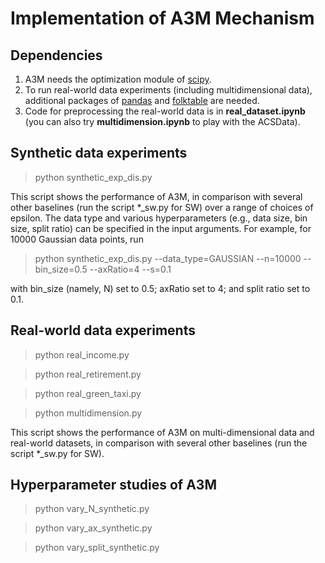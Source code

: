 # Implementation of A3M Mechanism

## Dependencies 
1. A3M needs the optimization module of [scipy](https://docs.scipy.org/doc/scipy/reference/generated/scipy.optimize.linprog.html).
2. To run real-world data experiments (including multidimensional data), additional packages of [pandas](https://pandas.pydata.org/) and [folktable](https://github.com/socialfoundations/folktables) are needed.
3. Code for preprocessing the real-world data is in **real_dataset.ipynb** (you can also try **multidimension.ipynb** to play with the ACSData).

## Synthetic data experiments

> python synthetic_exp_dis.py

This script shows the performance of A3M, in comparison with several other baselines (run the script *_sw.py for SW) over a range of choices of epsilon. The data type and various hyperparameters (e.g., data size, bin size, split ratio) can be specified in the input arguments. For example, for 10000 Gaussian data points, run

> python synthetic_exp_dis.py --data_type=GAUSSIAN --n=10000 --bin_size=0.5 --axRatio=4 --s=0.1

with bin_size (namely, N) set to 0.5; axRatio set to 4; and split ratio set to 0.1.

## Real-world data experiments 

> python real_income.py

> python real_retirement.py

> python real_green_taxi.py

> python multidimension.py

This script shows the performance of A3M on multi-dimensional data and real-world datasets, in comparison with several other baselines (run the script *_sw.py for SW). 

## Hyperparameter studies of A3M 

> python vary_N_synthetic.py

> python vary_ax_synthetic.py

> python vary_split_synthetic.py
